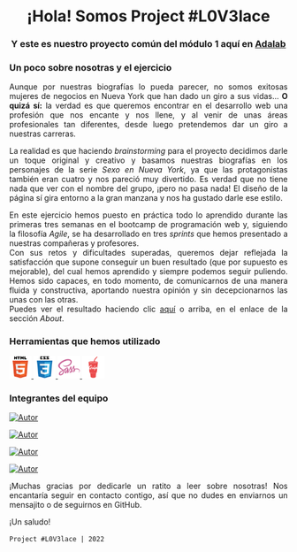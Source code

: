 <h1 align="center">¡Hola! Somos Project #L0V3lace</h1>
<h3 align="center">Y este es nuestro proyecto común del módulo 1 aquí en <a href="https://adalab.es/">Adalab</a></h3>

### Un poco sobre nosotras y el ejercicio

<p align="justify">
Aunque por nuestras biografías lo pueda parecer, no somos exitosas mujeres de negocios en Nueva York que han dado un giro a sus vidas... <b>O quizá sí:</b> la verdad es que queremos encontrar en el desarrollo web una profesión que nos encante y nos llene, y al venir de unas áreas profesionales tan diferentes, desde luego pretendemos dar un giro a nuestras carreras.
</p>

<p align="justify">
La realidad es que haciendo <i>brainstorming</i> para el proyecto decidimos darle un toque original y creativo y basamos nuestras biografías en los personajes de la serie <i>Sexo en Nueva York</i>, ya que las protagonistas también eran cuatro y nos pareció muy divertido. Es verdad que no tiene nada que ver con el nombre del grupo, ¡pero no pasa nada! El diseño de la página sí gira entorno a la gran manzana y nos ha gustado darle ese estilo.
</p>

<p align="justify">
En este ejercicio hemos puesto en práctica todo lo aprendido durante las primeras tres semanas en el bootcamp de programación web y, siguiendo la filosofía <i>Agile</i>, se ha desarrollado en tres <i>sprints</i> que hemos presentado a nuestras compañeras y profesores.<br/>
Con sus retos y dificultades superadas, queremos dejar reflejada la satisfacción que supone conseguir un buen resultado (que por supuesto es mejorable), del cual hemos aprendido y siempre podemos seguir puliendo. Hemos sido capaces, en todo momento, de comunicarnos de una manera fluida y constructiva, aportando nuestra opinión y sin decepcionarnos las unas con las otras.<br/>
Puedes ver el resultado haciendo clic <a href="http://beta.adalab.es/project-promo-p-module-1-team-5/" target="_blank">aquí</a> o arriba, en el enlace de la sección <i>About</i>.
</p>

### Herramientas que hemos utilizado

<p align="left">
<a href="https://www.w3.org/html/" target="_blank" rel="noreferrer"> <img src="https://raw.githubusercontent.com/devicons/devicon/master/icons/html5/html5-original-wordmark.svg" alt="html5" width="40" height="40"/> </a>
<a href="https://www.w3schools.com/css/" target="_blank" rel="noreferrer"> <img src="https://raw.githubusercontent.com/devicons/devicon/master/icons/css3/css3-original-wordmark.svg" alt="css3" width="40" height="40"/> </a> 
<a href="https://sass-lang.com" target="_blank" rel="noreferrer"> <img src="https://raw.githubusercontent.com/devicons/devicon/master/icons/sass/sass-original.svg" alt="sass" width="40" height="40"/> </a> 
<a href="https://gulpjs.com" target="_blank" rel="noreferrer"> <img src="https://raw.githubusercontent.com/devicons/devicon/master/icons/gulp/gulp-plain.svg" alt="gulp" width="40" height="40"/> </a>
</p>

### Integrantes del equipo

[![Autor](https://img.shields.io/badge/-Alicia%20Padr%C3%B3n%20Pasqu%C3%ADn-ff69b4?style=flat&logo=github)](https://github.com/aliciaapadron)

[![Autor](https://img.shields.io/badge/Clara%20Miranda%20Zapata-blueviolet?style=flat&logo=github)](https://github.com/miranda-zapata)

[![Autor](https://img.shields.io/badge/Rocio%20Del%20Villar%20Nolazco-brightgreen?style=flat&logo=github)](https://github.com/RocioDvn)

[![Autor](https://img.shields.io/badge/Ver%C3%B3nica%20Isla%20G%C2%AA%20de%20Leaniz-blue?style=flat&logo=github)](https://github.com/veroisla)

<p align="justify">
¡Muchas gracias por dedicarle un ratito a leer sobre nosotras! Nos encantaría seguir en contacto contigo, así que no dudes en enviarnos un mensajito o de seguirnos en GitHub.
</p>

<p align="justify">
¡Un saludo!
</p>

```
Project #L0V3lace | 2022
```
